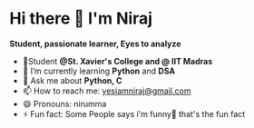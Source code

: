 #                                                               Hi there 👋 I'm Niraj 

**Student, passionate learner, Eyes to analyze**
- 🌱Student **@St. Xavier's College and @ IIT Madras**
- 🔭 I’m currently learning **Python** and **DSA**
- 💬 Ask me about **Python, C**
- 📫 How to reach me: yesiamniraj@gmail.com
- 😄 Pronouns: nirumma
- ⚡ Fun fact: Some People says i'm funny🤔 that's the fun fact

